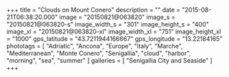 +++
title = "Clouds on Mount Conero"
description = ""
date = "2015-08-21T06:38:20.000"
image = "20150821@063820"
image_s = "20150821@063820-s"
image_width_s = "301"
image_height_s = "400"
image_xl = "20150821@063820-xl"
image_width_xl = "751"
image_height_xl = "1000"
gps_latitude = "43.7211944166667"
gps_longitude = "13.22184165"
phototags = [ "Adriatic", "Ancona", "Europe", "Italy", "Marche", "Mediterranean", "Monte Conero", "Senigallia", "cloud", "harbor", "morning", "sea", "summer" ]
galleries = [ "Senigallia City and Seaside" ]
+++
